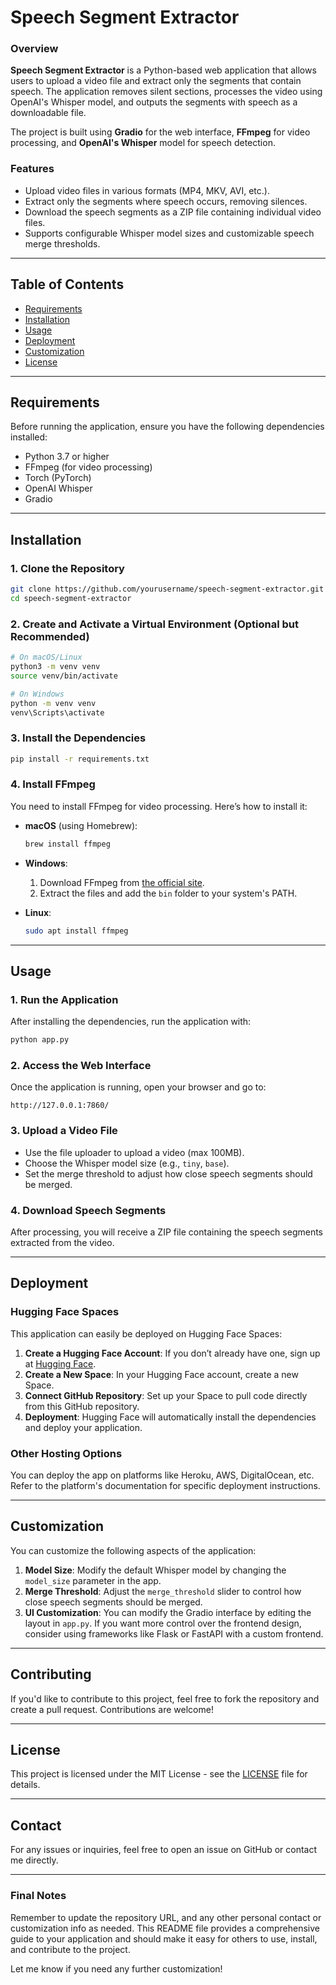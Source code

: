 # **Speech Segment Extractor**

### **Overview**

**Speech Segment Extractor** is a Python-based web application that allows users to upload a video file and extract only the segments that contain speech. The application removes silent sections, processes the video using OpenAI's Whisper model, and outputs the segments with speech as a downloadable file.

The project is built using **Gradio** for the web interface, **FFmpeg** for video processing, and **OpenAI's Whisper** model for speech detection.

### **Features**

- Upload video files in various formats (MP4, MKV, AVI, etc.).
- Extract only the segments where speech occurs, removing silences.
- Download the speech segments as a ZIP file containing individual video files.
- Supports configurable Whisper model sizes and customizable speech merge thresholds.

---

## **Table of Contents**

- [Requirements](#requirements)
- [Installation](#installation)
- [Usage](#usage)
- [Deployment](#deployment)
- [Customization](#customization)
- [License](#license)

---

## **Requirements**

Before running the application, ensure you have the following dependencies installed:

- Python 3.7 or higher
- FFmpeg (for video processing)
- Torch (PyTorch)
- OpenAI Whisper
- Gradio

---

## **Installation**

### **1. Clone the Repository**

```bash
git clone https://github.com/yourusername/speech-segment-extractor.git
cd speech-segment-extractor
```

### **2. Create and Activate a Virtual Environment (Optional but Recommended)**

```bash
# On macOS/Linux
python3 -m venv venv
source venv/bin/activate

# On Windows
python -m venv venv
venv\Scripts\activate
```

### **3. Install the Dependencies**

```bash
pip install -r requirements.txt
```

### **4. Install FFmpeg**

You need to install FFmpeg for video processing. Here’s how to install it:

- **macOS** (using Homebrew):

  ```bash
  brew install ffmpeg
  ```

- **Windows**:

  1. Download FFmpeg from [the official site](https://ffmpeg.org/download.html).
  2. Extract the files and add the `bin` folder to your system's PATH.

- **Linux**:

  ```bash
  sudo apt install ffmpeg
  ```

---

## **Usage**

### **1. Run the Application**

After installing the dependencies, run the application with:

```bash
python app.py
```

### **2. Access the Web Interface**

Once the application is running, open your browser and go to:

```
http://127.0.0.1:7860/
```

### **3. Upload a Video File**

- Use the file uploader to upload a video (max 100MB).
- Choose the Whisper model size (e.g., `tiny`, `base`).
- Set the merge threshold to adjust how close speech segments should be merged.

### **4. Download Speech Segments**

After processing, you will receive a ZIP file containing the speech segments extracted from the video.

---

## **Deployment**

### **Hugging Face Spaces**

This application can easily be deployed on Hugging Face Spaces:

1. **Create a Hugging Face Account**: If you don’t already have one, sign up at [Hugging Face](https://huggingface.co).
2. **Create a New Space**: In your Hugging Face account, create a new Space.
3. **Connect GitHub Repository**: Set up your Space to pull code directly from this GitHub repository.
4. **Deployment**: Hugging Face will automatically install the dependencies and deploy your application.

### **Other Hosting Options**

You can deploy the app on platforms like Heroku, AWS, DigitalOcean, etc. Refer to the platform's documentation for specific deployment instructions.

---

## **Customization**

You can customize the following aspects of the application:

1. **Model Size**: Modify the default Whisper model by changing the `model_size` parameter in the app.
2. **Merge Threshold**: Adjust the `merge_threshold` slider to control how close speech segments should be merged.
3. **UI Customization**: You can modify the Gradio interface by editing the layout in `app.py`. If you want more control over the frontend design, consider using frameworks like Flask or FastAPI with a custom frontend.

---

## **Contributing**

If you'd like to contribute to this project, feel free to fork the repository and create a pull request. Contributions are welcome!

---

## **License**

This project is licensed under the MIT License - see the [LICENSE](LICENSE) file for details.

---

## **Contact**

For any issues or inquiries, feel free to open an issue on GitHub or contact me directly.

---

### **Final Notes**

Remember to update the repository URL, and any other personal contact or customization info as needed. This README file provides a comprehensive guide to your application and should make it easy for others to use, install, and contribute to the project.

Let me know if you need any further customization!
